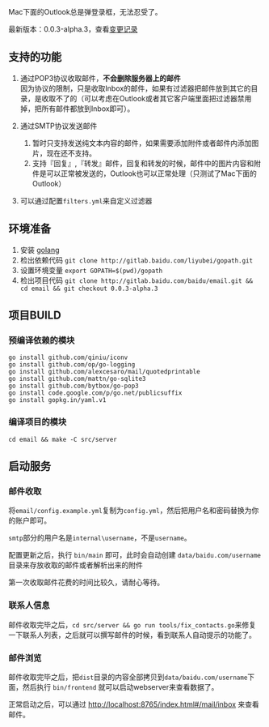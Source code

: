 Mac下面的Outlook总是弹登录框，无法忍受了。

最新版本：0.0.3-alpha.3，查看[变更记录](ChangeLog.md)

## 支持的功能

1. 通过POP3协议收取邮件，**不会删除服务器上的邮件**    
   因为协议的限制，只是收取Inbox的邮件，如果有过滤器把邮件放到其它的目录，是收取不了的（可以考虑在Outlook或者其它客户端里面把过滤器禁用掉，把所有邮件都放到Inbox即可）。
2. 通过SMTP协议发送邮件  
   1.  暂时只支持发送纯文本内容的邮件，如果需要添加附件或者邮件内添加图片，现在还不支持。
   2.  支持『回复』,『转发』邮件，回复和转发的时候，邮件中的图片内容和附件是可以正常被发送的，Outlook也可以正常处理（只测试了Mac下面的Outlook）
   
3. 可以通过配置`filters.yml`来自定义过滤器

## 环境准备

1. 安装 [golang](http://golang.org)
2. 检出依赖代码 `git clone http://gitlab.baidu.com/liyubei/gopath.git`
3. 设置环境变量 `export GOPATH=$(pwd)/gopath`
4. 检出项目代码 `git clone http://gitlab.baidu.com/baidu/email.git && cd email && git checkout 0.0.3-alpha.3`

## 项目BUILD

### 预编译依赖的模块

```
go install github.com/qiniu/iconv
go install github.com/op/go-logging
go install github.com/alexcesaro/mail/quotedprintable
go install github.com/mattn/go-sqlite3
go install github.com/bytbox/go-pop3
go install code.google.com/p/go.net/publicsuffix
go install gopkg.in/yaml.v1
```

### 编译项目的模块

```
cd email && make -C src/server
```

## 启动服务

### 邮件收取

将`email/config.example.yml`复制为`config.yml`，然后把用户名和密码替换为你的账户即可。

`smtp`部分的用户名是`internal\username`，不是`username`。

配置更新之后，执行 `bin/main` 即可，此时会自动创建 `data/baidu.com/username` 目录来存放收取的邮件或者解析出来的附件

第一次收取邮件花费的时间比较久，请耐心等待。

### 联系人信息

邮件收取完毕之后，`cd src/server && go run tools/fix_contacts.go`来修复一下联系人列表，之后就可以撰写邮件的时候，看到联系人自动提示的功能了。

### 邮件浏览

邮件收取完毕之后，把`dist`目录的内容全部拷贝到`data/baidu.com/username`下面，然后执行 `bin/frontend` 就可以启动webserver来查看数据了。

正常启动之后，可以通过 <http://localhost:8765/index.html#/mail/inbox> 来查看邮件。
